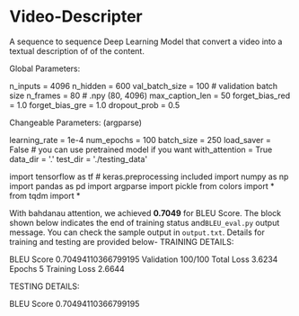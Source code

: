 # Video-Descripter
A sequence to sequence Deep Learning Model that convert a video into a textual description of  of the content. 

Global Parameters: 

n_inputs        = 4096
n_hidden        = 600
val_batch_size  = 100 # validation batch size
n_frames        = 80 # .npy (80, 4096) 
max_caption_len = 50
forget_bias_red = 1.0
forget_bias_gre = 1.0
dropout_prob    = 0.5

Changeable Parameters: (argparse)

learning_rate   = 1e-4
num_epochs      = 100
batch_size      = 250
load_saver      = False # you can use pretrained model if you want
with_attention  = True
data_dir        = '.'
test_dir   = './testing_data'

import tensorflow as tf # keras.preprocessing included
import numpy as np
import pandas as pd
import argparse
import pickle
from colors import *
from tqdm import *

With bahdanau attention, we achieved **0.7049** for BLEU Score. The block shown below indicates the end of training status and`BLEU_eval.py` output message. You can check the sample output in `output.txt`.
Details for training and testing are provided below-
TRAINING DETAILS:

BLEU Score 0.70494110366799195
Validation 100/100
Total Loss 3.6234
Epochs 5
Training Loss 2.6644

TESTING DETAILS:

BLEU Score 0.70494110366799195
